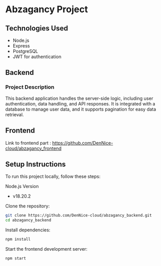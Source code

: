 # Abzagancy Project

## Technologies Used
 - Node.js
 - Express
 - PostgreSQL
 - JWT for authentication

## Backend
### Project Description
This backend application handles the server-side logic, including user authentication, data handling, and API responses. It is integrated with a database to manage user data, and it supports pagination for easy data retrieval.

## Frontend
Link to frontend part : https://github.com/DenNice-cloud/abzagancy_frontend

## Setup Instructions
To run this project locally, follow these steps:

Node.js Version
- v18.20.2

Clone the repository:
```sh
git clone https://github.com/DenNice-cloud/abzagancy_backend.git
cd abzagancy_backend
```

Install dependencies:
```sh
npm install
```

Start the frontend development server:
```sh
npm start
```
